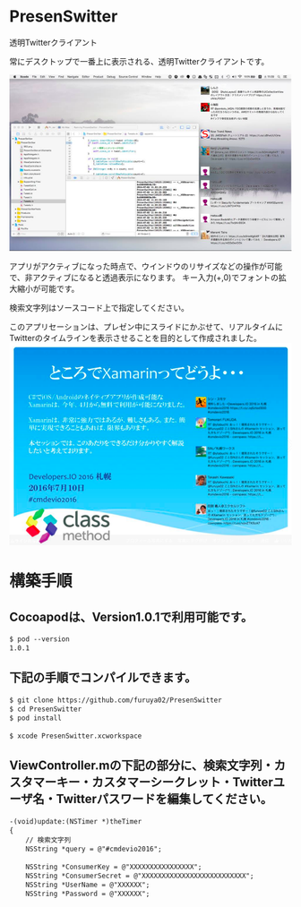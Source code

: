 # PresenSwitter

透明Twitterクライアント

常にデスクトップで一番上に表示される、透明Twitterクライアントです。

![](Images/001.png)

アプリがアクティブになった時点で、ウインドウのリサイズなどの操作が可能で、非アクティブになると透過表示になります。
キー入力(+,0)でフォントの拡大縮小が可能です。

検索文字列はソースコード上で指定してください。

このアプリセーションは、プレゼン中にスライドにかぶせて、リアルタイムにTwitterのタイムラインを表示させることを目的として作成されました。
![](Images/002.png)


# 構築手順

## Cocoapodは、Version1.0.1で利用可能です。
```
$ pod --version
1.0.1
```

## 下記の手順でコンパイルできます。

```
$ git clone https://github.com/furuya02/PresenSwitter
$ cd PresenSwitter
$ pod install

$ xcode PresenSwitter.xcworkspace
```

## ViewController.mの下記の部分に、検索文字列・カスタマーキー・カスタマーシークレット・Twitterユーザ名・Twitterパスワードを編集してください。



```
-(void)update:(NSTimer *)theTimer
{
    // 検索文字列
    NSString *query = @"#cmdevio2016";

    NSString *ConsumerKey = @"XXXXXXXXXXXXXXXX";
    NSString *ConsumerSecret = @"XXXXXXXXXXXXXXXXXXXXXXXXXX";
    NSString *UserName = @"XXXXXX";
    NSString *Password = @"XXXXXX";
```



